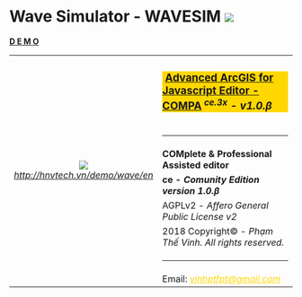 # Wave Simulator - WAVESIM <img src="src/vh/awt/css/logo48.png"/>
<a href="http://hnvtech.vn/demo/wave/en" target="_blank"><b>D E M O</b></a><br/>
<table>
<tr><td rowspan="9" align="center"><a href="http://hnvtech.vn/demo/wave/en" target="_blank"><img src="src/vh/awt/css/logo96.png"/><br/><i>http://hnvtech.vn/demo/wave/en</i></a></td><td><h3 style="background-color:gold">&nbsp;<a href="http://hnvtech.vn/demo/compa" target="_blank">Advanced ArcGIS for Javascript Editor - COMPA</a><i><sup> ce.3x</sup> - v1.0.β</i></h3></td></tr>
<tr><td><hr/></td></tr>
<tr><td><b>COMplete & Professional Assisted editor</b></td></tr>
<tr><td><b>ce - <i>Comunity Edition version 1.0.β</i></b></td></tr>
<tr><td>AGPLv2 - <i> Affero General Public License v2</i></td></tr>
<tr><td>2018 Copyright© - <i>Phạm Thế Vinh. All rights reserved.</i></td></tr>
<tr><td><hr/></td></tr>
<tr><td>Email: <i><a style="color:gold" href="mailto:vinhptfpt@gmail.com" target="_blank">vinhptfpt@gmail.com</i></td></tr>
</table>
